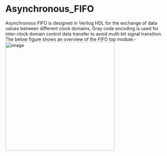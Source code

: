 # Asynchronous_FIFO
Asynchronous FIFO is designed in Verilog HDL for the exchange of data values between different clock domains, Gray code encoding is used for inter-clock domain control data transfer to avoid multi-bit signal transition. The below figure shows an overview of the FIFO top module:-
<img width="341" alt="image" src="https://github.com/chandermani209/Asynchronous_FIFO/assets/143033234/3ca7fb4c-69dd-4394-b010-85a0c6dfe201">
